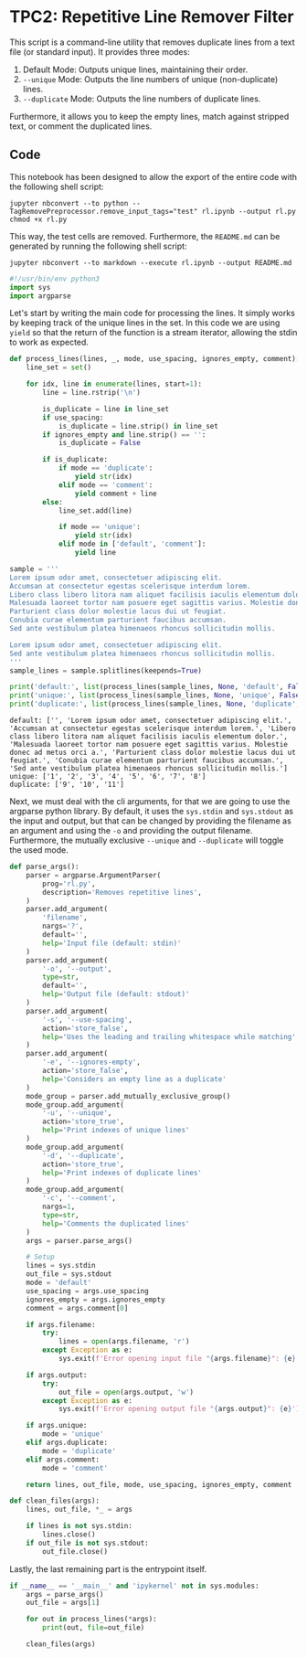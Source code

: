 # TPC2: Repetitive Line Remover Filter

This script is a command-line utility that removes duplicate lines from a text file (or standard input). It provides three modes:

1. Default Mode: Outputs unique lines, maintaining their order.
2. `--unique` Mode: Outputs the line numbers of unique (non-duplicate) lines.
3. `--duplicate` Mode: Outputs the line numbers of duplicate lines.

Furthermore, it allows you to keep the empty lines, match against stripped text, or comment the duplicated lines.

## Code

This notebook has been designed to allow the export of the entire code with the following shell script:

```shell
jupyter nbconvert --to python --TagRemovePreprocessor.remove_input_tags="test" rl.ipynb --output rl.py
chmod +x rl.py
```

This way, the test cells are removed. Furthermore, the `README.md` can be generated by running the following shell script:

```shell
jupyter nbconvert --to markdown --execute rl.ipynb --output README.md
```


```python
#!/usr/bin/env python3
import sys
import argparse
```

Let's start by writing the main code for processing the lines. It simply works by keeping track of the unique lines in the set. In this code we are using `yield` so that the return of the function is a stream iterator, allowing the stdin to work as expected.


```python
def process_lines(lines, _, mode, use_spacing, ignores_empty, comment):
    line_set = set()

    for idx, line in enumerate(lines, start=1):
        line = line.rstrip('\n')

        is_duplicate = line in line_set
        if use_spacing:
            is_duplicate = line.strip() in line_set
        if ignores_empty and line.strip() == '':
            is_duplicate = False

        if is_duplicate:
            if mode == 'duplicate':
                yield str(idx)
            elif mode == 'comment':
                yield comment + line
        else:
            line_set.add(line)

            if mode == 'unique':
                yield str(idx)
            elif mode in ['default', 'comment']:
                yield line
```


```python
sample = '''
Lorem ipsum odor amet, consectetuer adipiscing elit.
Accumsan at consectetur egestas scelerisque interdum lorem.
Libero class libero litora nam aliquet facilisis iaculis elementum dolor.
Malesuada laoreet tortor nam posuere eget sagittis varius. Molestie donec ad metus orci a.
Parturient class dolor molestie lacus dui ut feugiat.
Conubia curae elementum parturient faucibus accumsan.
Sed ante vestibulum platea himenaeos rhoncus sollicitudin mollis.

Lorem ipsum odor amet, consectetuer adipiscing elit.
Sed ante vestibulum platea himenaeos rhoncus sollicitudin mollis.
'''
sample_lines = sample.splitlines(keepends=True)

print('default:', list(process_lines(sample_lines, None, 'default', False, False, None))) # should output the text from lines [1,9[
print('unique:', list(process_lines(sample_lines, None, 'unique', False, False, None))) # should output [1, 2, 3, 4, 5, 6, 7, 8]
print('duplicate:', list(process_lines(sample_lines, None, 'duplicate', False, False, None))) # should output [9, 10, 11]
```

    default: ['', 'Lorem ipsum odor amet, consectetuer adipiscing elit.', 'Accumsan at consectetur egestas scelerisque interdum lorem.', 'Libero class libero litora nam aliquet facilisis iaculis elementum dolor.', 'Malesuada laoreet tortor nam posuere eget sagittis varius. Molestie donec ad metus orci a.', 'Parturient class dolor molestie lacus dui ut feugiat.', 'Conubia curae elementum parturient faucibus accumsan.', 'Sed ante vestibulum platea himenaeos rhoncus sollicitudin mollis.']
    unique: ['1', '2', '3', '4', '5', '6', '7', '8']
    duplicate: ['9', '10', '11']
    

Next, we must deal with the cli arguments, for that we are going to use the argparse python library. By default, it uses the `sys.stdin` and `sys.stdout` as the input and output, but that can be changed by providing the filename as an argument and using the `-o` and providing the output filename. Furthermore, the mutually exclusive `--unique` and `--duplicate` will toggle the used mode.


```python
def parse_args():
    parser = argparse.ArgumentParser(
        prog='rl.py',
        description='Removes repetitive lines',
    )
    parser.add_argument(
        'filename',
        nargs='?',
        default='',
        help='Input file (default: stdin)'
    )
    parser.add_argument(
        '-o', '--output',
        type=str,
        default='',
        help='Output file (default: stdout)'
    )
    parser.add_argument(
        '-s', '--use-spacing',
        action='store_false',
        help='Uses the leading and trailing whitespace while matching'
    )
    parser.add_argument(
        '-e', '--ignores-empty',
        action='store_false',
        help='Considers an empty line as a duplicate'
    )
    mode_group = parser.add_mutually_exclusive_group()
    mode_group.add_argument(
        '-u', '--unique',
        action='store_true',
        help='Print indexes of unique lines'
    )
    mode_group.add_argument(
        '-d', '--duplicate',
        action='store_true',
        help='Print indexes of duplicate lines'
    )
    mode_group.add_argument(
        '-c', '--comment',
        nargs=1,
        type=str,
        help='Comments the duplicated lines'
    )
    args = parser.parse_args()

    # Setup
    lines = sys.stdin
    out_file = sys.stdout
    mode = 'default'
    use_spacing = args.use_spacing
    ignores_empty = args.ignores_empty
    comment = args.comment[0]

    if args.filename:
        try:
            lines = open(args.filename, 'r')
        except Exception as e:
            sys.exit(f'Error opening input file "{args.filename}": {e}')

    if args.output:
        try:
            out_file = open(args.output, 'w')
        except Exception as e:
            sys.exit(f'Error opening output file "{args.output}": {e}')

    if args.unique:
        mode = 'unique'
    elif args.duplicate:
        mode = 'duplicate'
    elif args.comment:
        mode = 'comment'

    return lines, out_file, mode, use_spacing, ignores_empty, comment

def clean_files(args):
    lines, out_file, *_ = args

    if lines is not sys.stdin:
        lines.close()
    if out_file is not sys.stdout:
        out_file.close()
```

Lastly, the last remaining part is the entrypoint itself.


```python
if __name__ == '__main__' and 'ipykernel' not in sys.modules:
    args = parse_args()
    out_file = args[1]

    for out in process_lines(*args):
        print(out, file=out_file)

    clean_files(args)
```
